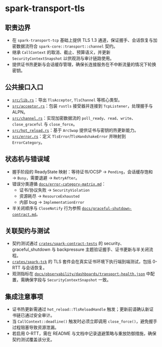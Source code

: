 # spark-transport-tls

## 职责边界
- 在 `spark-transport-tcp` 基础上提供 TLS 1.3 通道，保证握手、会话恢复与加密数据流符合 `spark-core::transport::channel` 契约。
- 继承 `CallContext` 的取消、截止、预算语义，并更新 `SecurityContextSnapshot` 以供观测与审计链路使用。
- 提供证书热更新与会话缓存管理，确保长连接服务在不中断流量的情况下轮换密钥。

## 公共接口入口
- [`src/lib.rs`](./src/lib.rs)：导出 `TlsAcceptor`, `TlsChannel` 等核心类型。
- [`src/acceptor.rs`](./src/acceptor.rs)：包装 `rustls` 接受器并连接到 `TcpListener`，处理握手与 ALPN。
- [`src/channel.rs`](./src/channel.rs)：实现加密数据流的 `poll_ready`、`read`、`write`、`close_graceful` 与 `close_force`。
- [`src/hot_reload.rs`](./src/hot_reload.rs)：基于 `ArcSwap` 提供证书与密钥的热更新能力。
- [`src/error.rs`](./src/error.rs)：定义 `TlsError`/`TlsHandshakeError` 并映射到 `ErrorCategory`。

## 状态机与错误域
- 握手阶段的 ReadyState 映射：等待证书/OCSP → `Pending`，会话缓存饱和 → `Busy`，需要退避 → `RetryAfter`。
- 错误分类遵循 [`docs/error-category-matrix.md`](../../../docs/error-category-matrix.md)：
  - 证书/协议失败 → `SecurityViolation`
  - 资源耗尽 → `ResourceExhausted`
  - 内部 bug → `ImplementationError`
- 半关闭顺序与 `CloseNotify` 行为参照 [`docs/graceful-shutdown-contract.md`](../../../docs/graceful-shutdown-contract.md)。

## 关联契约与测试
- 契约测试通过 [`crates/spark-contract-tests`](../../spark-contract-tests) 的 security、graceful_shutdown 与 backpressure 主题验证握手、证书更新与半关闭流程。
- [`crates/spark-tck`](../../spark-tck) 的 TLS 套件会在真实证书环境下执行端到端测试，包括 0-RTT 与会话恢复。
- 观测指标在 [`docs/observability/dashboards/transport-health.json`](../../../docs/observability/dashboards/transport-health.json) 中配置，需确保字段与 `SecurityContextSnapshot` 一致。

## 集成注意事项
- 证书热更新需通过 `hot_reload::TlsReloadHandle` 触发；更新前请确认新证书链已通过安全审计。
- 当 `CallContext::deadline()` 触发时必须立即调用 `close_force()`，避免握手过程阻塞导致资源泄漏。
- 若启用 0-RTT，需在 README 与文档中记录退避策略与重放防御措施，确保契约测试覆盖该分支。
